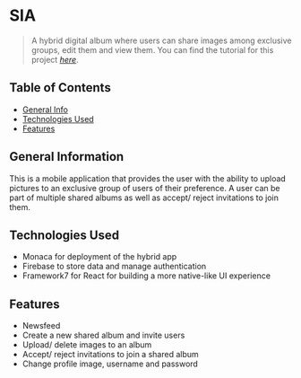 # SIA
> A hybrid digital album where users can share images among exclusive groups, edit them and view them.
> You can find the tutorial for this project [_here_](https://medium.com/the-web-tub/create-a-shared-digital-albums-hybrid-application-with-monaca-firebase-framework7-and-react-a33932a0c0fe). 

## Table of Contents
* [General Info](#general-information)
* [Technologies Used](#technologies-used)
* [Features](#features)


## General Information
This is a mobile application that provides the user with the ability to upload pictures to an exclusive group of users of their preference. 
A user can be part of multiple shared albums as well as accept/ reject invitations to join them. 


## Technologies Used
- Monaca for deployment of the hybrid app
- Firebase to store data and manage authentication
- Framework7 for React for building a more native-like UI experience


## Features
- Newsfeed 
- Create a new shared album and invite users
- Upload/ delete images to an album
- Accept/ reject invitations to join a shared album
- Change profile image, username and password
